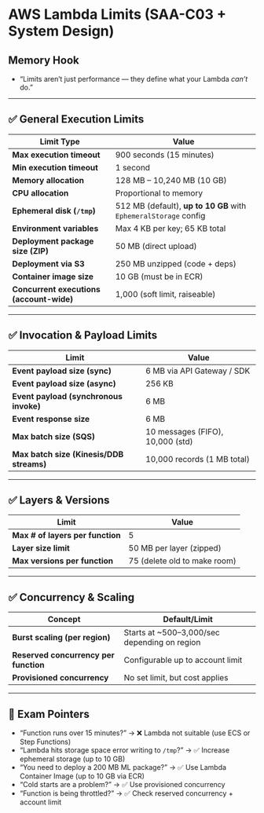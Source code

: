 # AWS Lambda Limits (SAA-C03 + System Design)

## Memory Hook  
- “Limits aren’t just performance — they define what your Lambda *can’t* do.”

---

## ✅ General Execution Limits

| Limit Type                 | Value                             |
|----------------------------|-----------------------------------|
| **Max execution timeout**   | 900 seconds (15 minutes)         |
| **Min execution timeout**   | 1 second                         |
| **Memory allocation**       | 128 MB – 10,240 MB (10 GB)       |
| **CPU allocation**          | Proportional to memory           |
| **Ephemeral disk (`/tmp`)** | 512 MB (default), **up to 10 GB** with `EphemeralStorage` config |
| **Environment variables**   | Max 4 KB per key; 65 KB total    |
| **Deployment package size (ZIP)** | 50 MB (direct upload)        |
| **Deployment via S3**       | 250 MB unzipped (code + deps)    |
| **Container image size**    | 10 GB (must be in ECR)           |
| **Concurrent executions (account-wide)** | 1,000 (soft limit, raiseable) |

---

## ✅ Invocation & Payload Limits

| Limit                             | Value                          |
|----------------------------------|--------------------------------|
| **Event payload size (sync)**     | 6 MB via API Gateway / SDK     |
| **Event payload size (async)**    | 256 KB                         |
| **Event payload (synchronous invoke)** | 6 MB                       |
| **Event response size**           | 6 MB                           |
| **Max batch size (SQS)**          | 10 messages (FIFO), 10,000 (std) |
| **Max batch size (Kinesis/DDB streams)** | 10,000 records (1 MB total) |

---

## ✅ Layers & Versions

| Limit                        | Value                              |
|-----------------------------|-------------------------------------|
| **Max # of layers per function** | 5                               |
| **Layer size limit**          | 50 MB per layer (zipped)          |
| **Max versions per function** | 75 (delete old to make room)      |

---

## ✅ Concurrency & Scaling

| Concept                     | Default/Limit                      |
|-----------------------------|-------------------------------------|
| **Burst scaling (per region)** | Starts at ~500–3,000/sec depending on region |
| **Reserved concurrency per function** | Configurable up to account limit |
| **Provisioned concurrency** | No set limit, but cost applies     |

---

## 📌 Exam Pointers

- “Function runs over 15 minutes?” → ❌ Lambda not suitable (use ECS or Step Functions)
- “Lambda hits storage space error writing to `/tmp`?” → ✅ Increase ephemeral storage (up to 10 GB)
- “You need to deploy a 200 MB ML package?” → ✅ Use Lambda Container Image (up to 10 GB via ECR)
- “Cold starts are a problem?” → ✅ Use provisioned concurrency
- “Function is being throttled?” → ✅ Check reserved concurrency + account limit


